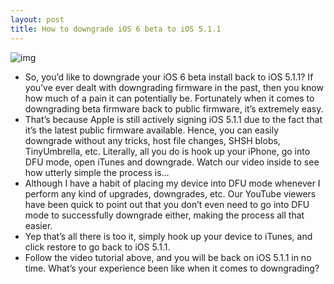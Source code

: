 ```yaml
---
layout: post
title: How to downgrade iOS 6 beta to iOS 5.1.1
---
```

![img](http://media.idownloadblog.com/wp-content/uploads/2011/12/Downgrade.jpg)
* So, you’d like to downgrade your iOS 6 beta install back to iOS 5.1.1? If you’ve ever dealt with downgrading firmware in the past, then you know how much of a pain it can potentially be. Fortunately when it comes to downgrading beta firmware back to public firmware, it’s extremely easy.
* That’s because Apple is still actively signing iOS 5.1.1 due to the fact that it’s the latest public firmware available. Hence, you can easily downgrade without any tricks, host file changes, SHSH blobs, TinyUmbrella, etc. Literally, all you do is hook up your iPhone, go into DFU mode, open iTunes and downgrade. Watch our video inside to see how utterly simple the process is…
* Although I have a habit of placing my device into DFU mode whenever I perform any kind of upgrades, downgrades, etc. Our YouTube viewers have been quick to point out that you don’t even need to go into DFU mode to successfully downgrade either, making the process all that easier.
* Yep that’s all there is too it, simply hook up your device to iTunes, and click restore to go back to iOS 5.1.1.
* Follow the video tutorial above, and you will be back on iOS 5.1.1 in no time. What’s your experience been like when it comes to downgrading?

